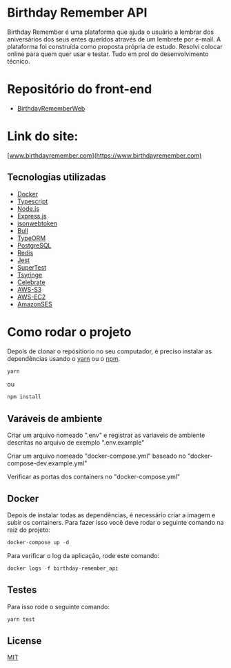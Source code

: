 # Birthday Remember API

Birthday Remember é uma plataforma que ajuda o usuário a lembrar dos aniversários dos seus entes queridos através de um lembrete por e-mail. A plataforma foi construída como proposta própria de estudo. Resolvi colocar online para quem quer usar e testar. Tudo em prol do desenvolvimento técnico.

# Repositório do front-end
- [BirthdayRememberWeb](https://github.com/MatheusTrein/birthday-remember_web)

# Link do site:
[www.birthdayremember.com](https://www.birthdayremember.com)

## Tecnologias utilizadas
- [Docker](https://www.docker.com/)
- [Typescript](https://www.typescriptlang.org/)
- [Node.js](https://nodejs.org/en/)
- [Express.js](https://expressjs.com/pt-br/)
- [jsonwebtoken](https://www.npmjs.com/package/jsonwebtoken)
- [Bull](https://www.npmjs.com/package/bull)
- [TypeORM](https://typeorm.io/#/)
- [PostgreSQL](https://www.postgresql.org/)
- [Redis](https://redis.io/)
- [Jest](https://jestjs.io/pt-BR/)
- [SuperTest](https://www.npmjs.com/package/supertest)
- [Tsyringe](https://www.npmjs.com/package/tsyringe)
- [Celebrate](https://www.npmjs.com/package/celebrate)
- [AWS-S3](https://aws.amazon.com/pt/s3/)
- [AWS-EC2](https://aws.amazon.com/pt/ec2/)
- [AmazonSES](https://aws.amazon.com/pt/ses/)

# Como rodar o projeto

Depois de clonar o repósitiorio no seu computador, é preciso instalar as dependências usando o [yarn](https://yarnpkg.com/) ou o [npm](https://www.npmjs.com/).

```bash
yarn
```
ou

```bash
npm install
```

## Varáveis de ambiente

Criar um arquivo nomeado ".env" e registrar as variaveis de ambiente descritas no arquivo de exemplo ".env.example"

Criar um arquivo nomeado "docker-compose.yml" baseado no "docker-compose-dev.example.yml"

Verificar as portas dos containers no "docker-compose.yml"

## Docker

Depois de instalar todas as dependências, é necessário criar a imagem e subir os containers. Para fazer isso você deve rodar o seguinte comando na raiz do projeto:

```javascript
docker-compose up -d
```

Para verificar o log da aplicação, rode este comando:

```javascript
docker logs -f birthday-remember_api
```

## Testes

Para isso rode o seguinte comando:

```javascript
yarn test
```

## License
[MIT](https://choosealicense.com/licenses/mit/)
